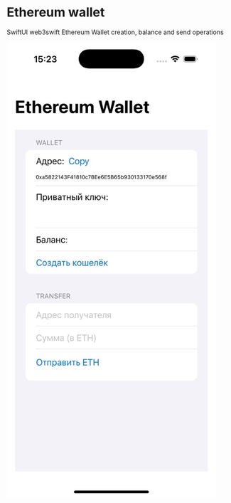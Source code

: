 # Ethereum wallet

SwiftUI web3swift Ethereum Wallet creation, balance and send operations

![](img/Screenshot_00.jpeg)
